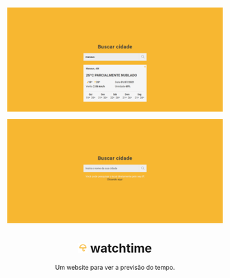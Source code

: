 <p align="center">
<img src="./assets/img/screenshot.png" alt="watchtime - screenshot">
</p>

<p align="center">
<img src="./assets/img/screenshot1.png" alt="watchtime - screenshot">
</p>
<h1 align="center"><img src="./assets/img/logo.svg" width="22px" height:="22cdpx"> watchtime</h1>
<p align="center">
Um website para ver a previsão do tempo.
</p>